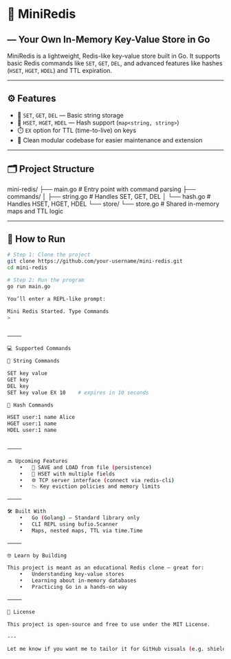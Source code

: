 
# 🧠 MiniRedis
## — Your Own In-Memory Key-Value Store in Go

MiniRedis is a lightweight, Redis-like key-value store built in Go.
It supports basic Redis commands like `SET`, `GET`, `DEL`, and advanced features like hashes (`HSET`, `HGET`, `HDEL`) and TTL expiration.

---

## ⚙️ Features

- 🔑 `SET`, `GET`, `DEL` — Basic string storage
- 🧱 `HSET`, `HGET`, `HDEL` — Hash support (`map<string, string>`)
- ⏱️ `EX` option for TTL (time-to-live) on keys
- 🧼 Clean modular codebase for easier maintenance and extension

---

## 🗂️ Project Structure

mini-redis/
├── main.go                    # Entry point with command parsing
├── commands/
│   ├── string.go              # Handles SET, GET, DEL
│   └── hash.go                # Handles HSET, HGET, HDEL
└── store/
└── store.go               # Shared in-memory maps and TTL logic

---

## 🧪 How to Run

```bash
# Step 1: Clone the project
git clone https://github.com/your-username/mini-redis.git
cd mini-redis

# Step 2: Run the program
go run main.go

You’ll enter a REPL-like prompt:

Mini Redis Started. Type Commands
>


⸻

💻 Supported Commands

📌 String Commands

SET key value
GET key
DEL key
SET key value EX 10    # expires in 10 seconds

🧩 Hash Commands

HSET user:1 name Alice
HGET user:1 name
HDEL user:1 name


⸻

🔜 Upcoming Features
	•	💾 SAVE and LOAD from file (persistence)
	•	🔁 HSET with multiple fields
	•	🌐 TCP server interface (connect via redis-cli)
	•	📉 Key eviction policies and memory limits

⸻

🛠️ Built With
	•	Go (Golang) — Standard library only
	•	CLI REPL using bufio.Scanner
	•	Maps, nested maps, TTL via time.Time

⸻

🤓 Learn by Building

This project is meant as an educational Redis clone — great for:
	•	Understanding key-value stores
	•	Learning about in-memory databases
	•	Practicing Go in a hands-on way

⸻

📜 License

This project is open-source and free to use under the MIT License.

---

Let me know if you want me to tailor it for GitHub visuals (e.g. shields, badge styles), or if you're planning to publish it to GitHub Pages or a blog.
